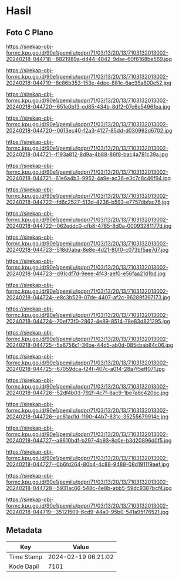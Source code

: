 # Hasil

## Foto C Plano

https://sirekap-obj-formc.kpu.go.id/90e1/pemilu/pdpr/71/03/13/20/13/7103132013002-20240218-044718--8821989a-d444-4842-9dae-60f6168be569.jpg

https://sirekap-obj-formc.kpu.go.id/90e1/pemilu/pdpr/71/03/13/20/13/7103132013002-20240218-044719--8c86b353-153e-4dee-881c-6ac95a800e52.jpg

https://sirekap-obj-formc.kpu.go.id/90e1/pemilu/pdpr/71/03/13/20/13/7103132013002-20240218-044720--651e0b13-ed85-434b-8df2-07c6e54961ea.jpg

https://sirekap-obj-formc.kpu.go.id/90e1/pemilu/pdpr/71/03/13/20/13/7103132013002-20240218-044720--0613ec40-f2a3-4127-85dd-d030992d6702.jpg

https://sirekap-obj-formc.kpu.go.id/90e1/pemilu/pdpr/71/03/13/20/13/7103132013002-20240218-044721--f193a812-8d9a-4b88-86f8-bac4a781c39a.jpg

https://sirekap-obj-formc.kpu.go.id/90e1/pemilu/pdpr/71/03/13/20/13/7103132013002-20240218-044721--61e6a4b3-9952-4a9e-ac36-e3c7c8c46f94.jpg

https://sirekap-obj-formc.kpu.go.id/90e1/pemilu/pdpr/71/03/13/20/13/7103132013002-20240218-044722--fd6c2527-513d-4236-b593-e7757dbfac76.jpg

https://sirekap-obj-formc.kpu.go.id/90e1/pemilu/pdpr/71/03/13/20/13/7103132013002-20240218-044722--062eddc0-cfb8-4785-8d0a-00093281177d.jpg

https://sirekap-obj-formc.kpu.go.id/90e1/pemilu/pdpr/71/03/13/20/13/7103132013002-20240218-044723--518d0aba-8e8e-4d21-80f0-c073bf5ae7d7.jpg

https://sirekap-obj-formc.kpu.go.id/90e1/pemilu/pdpr/71/03/13/20/13/7103132013002-20240218-044723--d91cdf7d-9eee-4f43-aef0-e56faa21d1bd.jpg

https://sirekap-obj-formc.kpu.go.id/90e1/pemilu/pdpr/71/03/13/20/13/7103132013002-20240218-044724--e8c3b529-07de-4407-af2c-96289f397173.jpg

https://sirekap-obj-formc.kpu.go.id/90e1/pemilu/pdpr/71/03/13/20/13/7103132013002-20240218-044724--70ef73f0-2862-4e89-8514-78e83d821295.jpg

https://sirekap-obj-formc.kpu.go.id/90e1/pemilu/pdpr/71/03/13/20/13/7103132013002-20240218-044725--5a6756c1-36be-44d5-ab0d-085cbab84c06.jpg

https://sirekap-obj-formc.kpu.go.id/90e1/pemilu/pdpr/71/03/13/20/13/7103132013002-20240218-044725--67059dca-f24f-407c-a014-28a7f5eff071.jpg

https://sirekap-obj-formc.kpu.go.id/90e1/pemilu/pdpr/71/03/13/20/13/7103132013002-20240218-044726--52df4b03-792f-4c7f-8ac9-1be7a6c420bc.jpg

https://sirekap-obj-formc.kpu.go.id/90e1/pemilu/pdpr/71/03/13/20/13/7103132013002-20240218-044726--ac81ad1d-1190-44b7-831c-35255679914e.jpg

https://sirekap-obj-formc.kpu.go.id/90e1/pemilu/pdpr/71/03/13/20/13/7103132013002-20240218-044727--a8610bdf-b297-4b93-8c0e-b3d20896d0f5.jpg

https://sirekap-obj-formc.kpu.go.id/90e1/pemilu/pdpr/71/03/13/20/13/7103132013002-20240218-044727--0b6fd264-80b4-4c88-9488-08d191119aef.jpg

https://sirekap-obj-formc.kpu.go.id/90e1/pemilu/pdpr/71/03/13/20/13/7103132013002-20240218-044728--5931ac66-548c-4e8b-abb5-59dc9387bcf4.jpg

https://sirekap-obj-formc.kpu.go.id/90e1/pemilu/pdpr/71/03/13/20/13/7103132013002-20240218-044719--35121509-6cd9-44a0-95b0-541a95f76521.jpg


## Metadata

| Key        | Value               |
| ---------- | ------------------- |
| Time Stamp | 2024-02-19 06:21:02 |
| Kode Dapil | 7101                |



